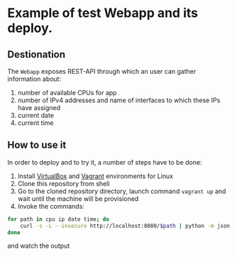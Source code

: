 # Example of test Webapp and its deploy.
## Destionation
The `Webapp` exposes REST-API through which an user can gather information about:
1. number of available CPUs for app
2. number of IPv4 addresses and name of interfaces to which these IPs have assigned
3. current date
4. current time
## How to use it
In order to deploy and to try it, a number of steps have to be done:
1. Install [VirtualBox](https://www.virtualbox.org/wiki/Downloads) and [Vagrant](https://www.vagrantup.com/downloads.html) environments for Linux
2. Clone this repository from shell
3. Go to the cloned repository directory, launch command `vagrant up` and wait until the machine will be provisioned
4. Invoke the commands:

```bash
for path in cpu ip date time; do  
    curl -s -L --insecure http://localhost:8080/$path | python -m json.tool;
done
```
and watch the output

